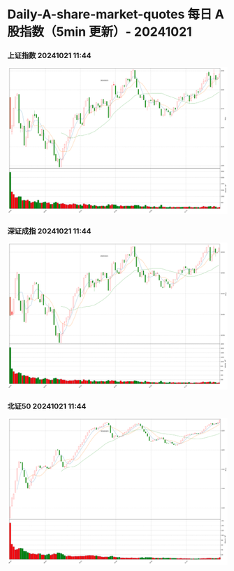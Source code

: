 
# Daily-A-share-market-quotes 每日 A 股指数（5min 更新）- 20241021

### 上证指数 20241021 11:44
![](./fig/2024/10/20241021-sh000001.png)

### 深证成指 20241021 11:44
![](./fig/2024/10/20241021-sz399001.png)

### 北证50 20241021 11:44
![](./fig/2024/10/20241021-bj899050.png)
